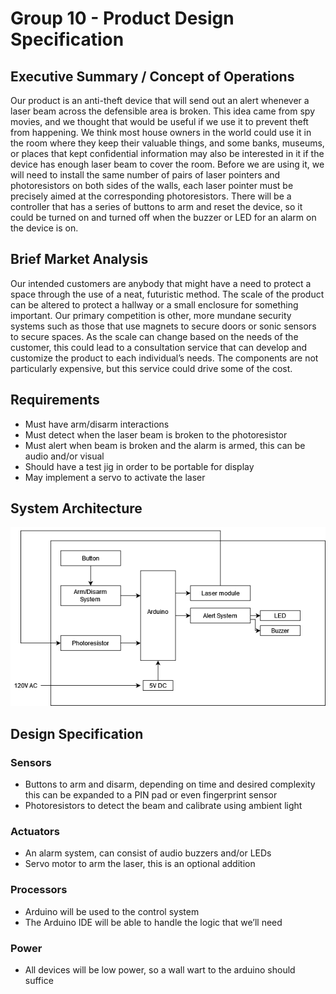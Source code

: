 # Group 10 - Product Design Specification

## Executive Summary / Concept of Operations
Our product is an anti-theft device that will send out an alert whenever a laser beam across the defensible area is broken. This idea came from spy movies, and we thought that would be useful if we use it to prevent theft from happening. We think most house owners in the world could use it in the room where they keep their valuable things, and some banks, museums, or places that kept confidential information may also be interested in it if the device has enough laser beam to cover the room. Before we are using it, we will need to install the same number of pairs of laser pointers and photoresistors on both sides of the walls, each laser pointer must be precisely aimed at the corresponding photoresistors. There will be a controller that has a series of buttons to arm and reset the device, so it could be turned on and turned off when the buzzer or LED for an alarm on the device is on.
## Brief Market Analysis
Our intended customers are anybody that might have a need to protect a space through the use of a neat, futuristic method. The scale of the product can be altered to protect a hallway or a small enclosure for something important. Our primary competition is other, more mundane security systems such as those that use magnets to secure doors or sonic sensors to secure spaces. As the scale can change based on the needs of the customer, this could lead to a consultation service that can develop and customize the product to each individual’s needs. The components are not particularly expensive, but this service could drive some of the cost.
## Requirements
-   Must have arm/disarm interactions
-   Must detect when the laser beam is broken to the photoresistor
-   Must alert when beam is broken and the alarm is armed, this can be audio and/or visual
-   Should have a test jig in order to be portable for display
-   May implement a servo to activate the laser
## System Architecture
![](L1.png)
## Design Specification
### Sensors
- Buttons to arm and disarm, depending on time and desired complexity this can be expanded to a PIN pad or even fingerprint sensor
- Photoresistors to detect the beam and calibrate using ambient light
### Actuators
- An alarm system, can consist of audio buzzers and/or LEDs  
- Servo motor to arm the laser, this is an optional addition
### Processors
- Arduino will be used to the control system
- The Arduino IDE will be able to handle the logic that we’ll need
### Power
- All devices will be low power, so a wall wart to the arduino should suffice   